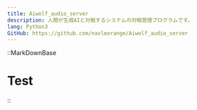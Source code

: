 ```yaml
---
title: Aiwolf_audio_server
description: 人間が生成AIと対戦するシステムの対戦管理プログラムです。
lang: Python3
GitHub: https://github.com/navleorange/Aiwolf_audio_server
---
```


::MarkDownBase

# Test

::